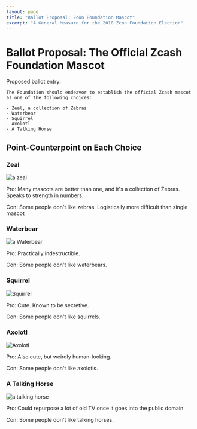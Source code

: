 ```yaml
---
layout: page
title: "Ballot Proposal: Zcon Foundation Mascot"
excerpt: "A General Measure for the 2018 Zcon Foundation Election"
---
```


# Ballot Proposal: The Official Zcash Foundation Mascot

Proposed ballot entry:

```
The Foundation should endeavor to establish the official Zcash mascot as one of the following choices:

- Zeal, a collection of Zebras
- Waterbear
- Squirrel
- Axolotl
- A Talking Horse
```

## Point-Counterpoint on Each Choice

### Zeal
![a zeal](https://c1.staticflickr.com/6/5167/5331355068_4d94923594_b.jpg)

Pro: Many mascots are better than one, and it's a collection of Zebras. Speaks to strength in numbers.

Con: Some people don't like zebras. Logistically more difficult than single mascot

### Waterbear
![a Waterbear](https://d1i4t8bqe7zgj6.cloudfront.net/07-14-2017/t_1500047472941_name_Tthumb.jpg)

Pro: Practically indestructible.

Con: Some people don't like waterbears.

### Squirrel
![Squirrel](https://cdn.thinglink.me/api/image/627505234301681665/1240/10/scaletowidth)

Pro: Cute. Known to be secretive.

Con: Some people don't like squirrels.

### Axolotl
![Axolotl](https://thumbs-prod.si-cdn.com/2CIoBD_aLmNAIk-_nw9AYl93AEI=/800x600/filters:no_upscale()/https://public-media.smithsonianmag.com/filer/0e/7a/0e7a1cb2-9585-48d6-aae3-6785498943f2/b8c6tt.jpg)

Pro: Also cute, but weirdly human-looking.

Con: Some people don't like axolotls.

### A Talking Horse
![a talking horse](https://static.boredpanda.com/blog/wp-content/uploads/2016/03/three-piece-tweed-horse-suit-emma-sandham-king-fb.png)

Pro: Could repurpose a lot of old TV once it goes into the public domain.

Con: Some people don't like talking horses.

